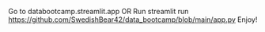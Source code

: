 Go to databootcamp.streamlit.app OR
Run streamlit run https://github.com/SwedishBear42/data_bootcamp/blob/main/app.py
Enjoy!

